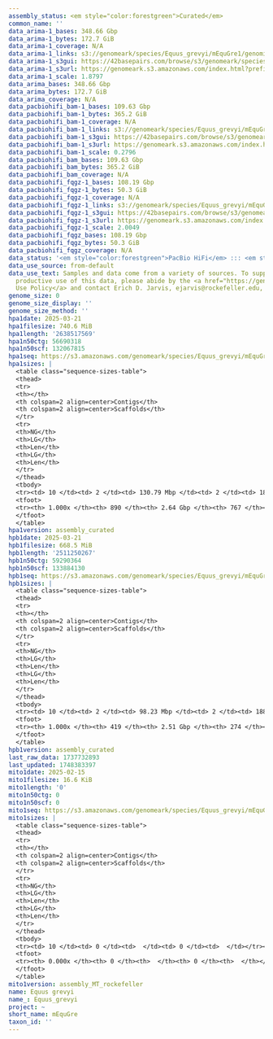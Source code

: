```yaml
---
assembly_status: <em style="color:forestgreen">Curated</em>
common_name: ''
data_arima-1_bases: 348.66 Gbp
data_arima-1_bytes: 172.7 GiB
data_arima-1_coverage: N/A
data_arima-1_links: s3://genomeark/species/Equus_grevyi/mEquGre1/genomic_data/arima/<br>
data_arima-1_s3gui: https://42basepairs.com/browse/s3/genomeark/species/Equus_grevyi/mEquGre1/genomic_data/arima/
data_arima-1_s3url: https://genomeark.s3.amazonaws.com/index.html?prefix=species/Equus_grevyi/mEquGre1/genomic_data/arima/
data_arima-1_scale: 1.8797
data_arima_bases: 348.66 Gbp
data_arima_bytes: 172.7 GiB
data_arima_coverage: N/A
data_pacbiohifi_bam-1_bases: 109.63 Gbp
data_pacbiohifi_bam-1_bytes: 365.2 GiB
data_pacbiohifi_bam-1_coverage: N/A
data_pacbiohifi_bam-1_links: s3://genomeark/species/Equus_grevyi/mEquGre1/genomic_data/pacbio_hifi/<br>
data_pacbiohifi_bam-1_s3gui: https://42basepairs.com/browse/s3/genomeark/species/Equus_grevyi/mEquGre1/genomic_data/pacbio_hifi/
data_pacbiohifi_bam-1_s3url: https://genomeark.s3.amazonaws.com/index.html?prefix=species/Equus_grevyi/mEquGre1/genomic_data/pacbio_hifi/
data_pacbiohifi_bam-1_scale: 0.2796
data_pacbiohifi_bam_bases: 109.63 Gbp
data_pacbiohifi_bam_bytes: 365.2 GiB
data_pacbiohifi_bam_coverage: N/A
data_pacbiohifi_fqgz-1_bases: 108.19 Gbp
data_pacbiohifi_fqgz-1_bytes: 50.3 GiB
data_pacbiohifi_fqgz-1_coverage: N/A
data_pacbiohifi_fqgz-1_links: s3://genomeark/species/Equus_grevyi/mEquGre1/genomic_data/pacbio_hifi/<br>
data_pacbiohifi_fqgz-1_s3gui: https://42basepairs.com/browse/s3/genomeark/species/Equus_grevyi/mEquGre1/genomic_data/pacbio_hifi/
data_pacbiohifi_fqgz-1_s3url: https://genomeark.s3.amazonaws.com/index.html?prefix=species/Equus_grevyi/mEquGre1/genomic_data/pacbio_hifi/
data_pacbiohifi_fqgz-1_scale: 2.0049
data_pacbiohifi_fqgz_bases: 108.19 Gbp
data_pacbiohifi_fqgz_bytes: 50.3 GiB
data_pacbiohifi_fqgz_coverage: N/A
data_status: '<em style="color:forestgreen">PacBio HiFi</em> ::: <em style="color:forestgreen">Arima</em>'
data_use_source: from-default
data_use_text: Samples and data come from a variety of sources. To support fair and
  productive use of this data, please abide by the <a href="https://genome10k.soe.ucsc.edu/data-use-policies/">Data
  Use Policy</a> and contact Erich D. Jarvis, ejarvis@rockefeller.edu, with any questions.
genome_size: 0
genome_size_display: ''
genome_size_method: ''
hpa1date: 2025-03-21
hpa1filesize: 740.6 MiB
hpa1length: '2638517569'
hpa1n50ctg: 56690318
hpa1n50scf: 132067815
hpa1seq: https://s3.amazonaws.com/genomeark/species/Equus_grevyi/mEquGre1/assembly_curated/mEquGre1.hap1.cur.20250321.fasta.gz
hpa1sizes: |
  <table class="sequence-sizes-table">
  <thead>
  <tr>
  <th></th>
  <th colspan=2 align=center>Contigs</th>
  <th colspan=2 align=center>Scaffolds</th>
  </tr>
  <tr>
  <th>NG</th>
  <th>LG</th>
  <th>Len</th>
  <th>LG</th>
  <th>Len</th>
  </tr>
  </thead>
  <tbody>
  <tr><td> 10 </td><td> 2 </td><td> 130.79 Mbp </td><td> 2 </td><td> 188.14 Mbp </td></tr><tr><td> 20 </td><td> 4 </td><td> 117.90 Mbp </td><td> 3 </td><td> 163.15 Mbp </td></tr><tr><td> 30 </td><td> 7 </td><td> 83.27 Mbp </td><td> 5 </td><td> 143.22 Mbp </td></tr><tr><td> 40 </td><td> 11 </td><td> 65.28 Mbp </td><td> 7 </td><td> 139.96 Mbp </td></tr><tr style="background-color:#cccccc;"><td> 50 </td><td> 15 </td><td style="background-color:#88ff88;"> 56.69 Mbp </td><td> 9 </td><td style="background-color:#88ff88;"> 132.07 Mbp </td></tr><tr><td> 60 </td><td> 21 </td><td> 41.92 Mbp </td><td> 11 </td><td> 123.95 Mbp </td></tr><tr><td> 70 </td><td> 27 </td><td> 36.30 Mbp </td><td> 13 </td><td> 102.44 Mbp </td></tr><tr><td> 80 </td><td> 36 </td><td> 24.90 Mbp </td><td> 16 </td><td> 75.31 Mbp </td></tr><tr><td> 90 </td><td> 55 </td><td> 7.00 Mbp </td><td> 20 </td><td> 59.77 Mbp </td></tr><tr><td> 100 </td><td> 890 </td><td> 17.04 Kbp </td><td> 767 </td><td> 17.04 Kbp </td></tr></tbody>
  <tfoot>
  <tr><th> 1.000x </th><th> 890 </th><th> 2.64 Gbp </th><th> 767 </th><th> 2.64 Gbp </th></tr>
  </tfoot>
  </table>
hpa1version: assembly_curated
hpb1date: 2025-03-21
hpb1filesize: 668.5 MiB
hpb1length: '2511250267'
hpb1n50ctg: 59290364
hpb1n50scf: 133884130
hpb1seq: https://s3.amazonaws.com/genomeark/species/Equus_grevyi/mEquGre1/assembly_curated/mEquGre1.hap2.cur.20250321.fasta.gz
hpb1sizes: |
  <table class="sequence-sizes-table">
  <thead>
  <tr>
  <th></th>
  <th colspan=2 align=center>Contigs</th>
  <th colspan=2 align=center>Scaffolds</th>
  </tr>
  <tr>
  <th>NG</th>
  <th>LG</th>
  <th>Len</th>
  <th>LG</th>
  <th>Len</th>
  </tr>
  </thead>
  <tbody>
  <tr><td> 10 </td><td> 2 </td><td> 98.23 Mbp </td><td> 2 </td><td> 188.70 Mbp </td></tr><tr><td> 20 </td><td> 5 </td><td> 84.48 Mbp </td><td> 3 </td><td> 162.99 Mbp </td></tr><tr><td> 30 </td><td> 8 </td><td> 79.52 Mbp </td><td> 5 </td><td> 143.72 Mbp </td></tr><tr><td> 40 </td><td> 12 </td><td> 64.98 Mbp </td><td> 7 </td><td> 139.06 Mbp </td></tr><tr style="background-color:#cccccc;"><td> 50 </td><td> 16 </td><td style="background-color:#88ff88;"> 59.29 Mbp </td><td> 9 </td><td style="background-color:#88ff88;"> 133.88 Mbp </td></tr><tr><td> 60 </td><td> 21 </td><td> 41.16 Mbp </td><td> 10 </td><td> 127.83 Mbp </td></tr><tr><td> 70 </td><td> 28 </td><td> 31.15 Mbp </td><td> 13 </td><td> 99.43 Mbp </td></tr><tr><td> 80 </td><td> 37 </td><td> 23.58 Mbp </td><td> 15 </td><td> 88.47 Mbp </td></tr><tr><td> 90 </td><td> 54 </td><td> 8.52 Mbp </td><td> 19 </td><td> 54.04 Mbp </td></tr><tr><td> 100 </td><td> 419 </td><td> 15.84 Kbp </td><td> 274 </td><td> 15.84 Kbp </td></tr></tbody>
  <tfoot>
  <tr><th> 1.000x </th><th> 419 </th><th> 2.51 Gbp </th><th> 274 </th><th> 2.51 Gbp </th></tr>
  </tfoot>
  </table>
hpb1version: assembly_curated
last_raw_data: 1737732893
last_updated: 1748383397
mito1date: 2025-02-15
mito1filesize: 16.6 KiB
mito1length: '0'
mito1n50ctg: 0
mito1n50scf: 0
mito1seq: https://s3.amazonaws.com/genomeark/species/Equus_grevyi/mEquGre1/assembly_MT_rockefeller/mEquGre1.MT.20250215.fasta.gz
mito1sizes: |
  <table class="sequence-sizes-table">
  <thead>
  <tr>
  <th></th>
  <th colspan=2 align=center>Contigs</th>
  <th colspan=2 align=center>Scaffolds</th>
  </tr>
  <tr>
  <th>NG</th>
  <th>LG</th>
  <th>Len</th>
  <th>LG</th>
  <th>Len</th>
  </tr>
  </thead>
  <tbody>
  <tr><td> 10 </td><td> 0 </td><td>  </td><td> 0 </td><td>  </td></tr><tr><td> 20 </td><td> 0 </td><td>  </td><td> 0 </td><td>  </td></tr><tr><td> 30 </td><td> 0 </td><td>  </td><td> 0 </td><td>  </td></tr><tr><td> 40 </td><td> 0 </td><td>  </td><td> 0 </td><td>  </td></tr><tr style="background-color:#cccccc;"><td> 50 </td><td> 0 </td><td style="background-color:#ff8888;">  </td><td> 0 </td><td style="background-color:#ff8888;">  </td></tr><tr><td> 60 </td><td> 0 </td><td>  </td><td> 0 </td><td>  </td></tr><tr><td> 70 </td><td> 0 </td><td>  </td><td> 0 </td><td>  </td></tr><tr><td> 80 </td><td> 0 </td><td>  </td><td> 0 </td><td>  </td></tr><tr><td> 90 </td><td> 0 </td><td>  </td><td> 0 </td><td>  </td></tr><tr><td> 100 </td><td> 0 </td><td>  </td><td> 0 </td><td>  </td></tr></tbody>
  <tfoot>
  <tr><th> 0.000x </th><th> 0 </th><th>  </th><th> 0 </th><th>  </th></tr>
  </tfoot>
  </table>
mito1version: assembly_MT_rockefeller
name: Equus grevyi
name_: Equus_grevyi
project: ~
short_name: mEquGre
taxon_id: ''
---
```

